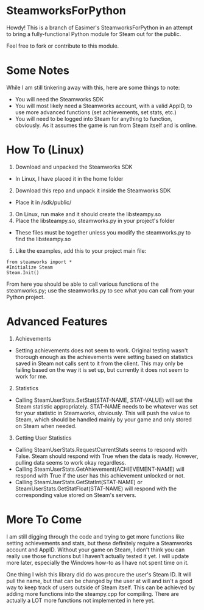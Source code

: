 # SteamworksForPython
Howdy!  This is a branch of Easimer's SteamworksForPython in an attempt to bring a fully-functional Python module for Steam out for the public.

Feel free to fork or contribute to this module.

# Some Notes
While I am still tinkering away with this, here are some things to note:

- You will need the Steamworks SDK
- You will most likely need a Steamworks account, with a valid AppID, to use more advanced functions (set achievements, set stats, etc.)
- You will need to be logged into Steam for anything to function, obviously.  As it assumes the game is run from Steam itself and is online.

# How To (Linux)
1. Download and unpacked the Steamworks SDK
  - In Linux, I have placed it in the home folder
2. Download this repo and unpack it inside the Steamworks SDK
  - Place it in /sdk/public/
3. On Linux, run make and it should create the libsteampy.so
4. Place the libsteampy.so, steamworks.py in your project's folder
  - These files must be together unless you modify the steamworks.py to find the libsteampy.so
5. Like the examples, add this to your project main file:
```
from steamworks import *
#Initialize Steam
Steam.Init()
```
From here you should be able to call various functions of the steamworks.py; use the steamworks.py to see what you can call from your Python project.

# Advanced Features
1. Achievements
  - Setting achievements does not seem to work. Original testing wasn't thorough enough as the achievements were setting based on statistics saved in Steam not calls sent to it from the client.  This may only be failing based on the way it is set up, but currently it does not seem to work for me.
2. Statistics
  - Calling SteamUserStats.SetStat(STAT-NAME, STAT-VALUE) will set the Steam statistic appropriately. STAT-NAME needs to be whatever was set for your statistic in Steamworks, obviously. This will push the value to Steam, which should be handled mainly by your game and only stored on Steam when needed.
3. Getting User Statistics
  - Calling SteamUserStats.RequestCurrentStats seems to respond with False. Steam should respond with True when the data is ready.  However, pulling data seems to work okay regardless.
  - Calling SteamUserStats.GetAhievement(ACHIEVEMENT-NAME) will respond with True if the user has this achievement unlocked or not.
  - Calling SteamUserStats.GetStatInt(STAT-NAME) or SteamUserStats.GetStatFloat(STAT-NAME) will respond with the corresponding value stored on Steam's servers.

# More To Come
I am still digging through the code and trying to get more functions like setting achievements and stats, but these definitely require a Steamworks account and AppID.  Without your game on Steam, I don't think you can really use those functions but I haven't actually tested it yet.  I will update more later, especially the Windows how-to as I have not spent time on it.

One thing I wish this library did do was procure the user's Steam ID.  It will pull the name, but that can be changed by the user at will and isn't a good way to keep track of users outside of Steam itself.  This can be achieved by adding more functions into the steampy.cpp for compiling.  There are actually a LOT more functions not implemented in here yet.
